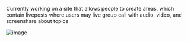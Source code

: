   Currently working on a site that allows people to create areas, which contain liveposts where users may live group call with audio, video, and screenshare about topics
 
  ![image](https://github.com/Yacheen/Yacheen/assets/81421290/8e8f1d0a-9174-4f29-9f00-4e24ba8e1d5f)
